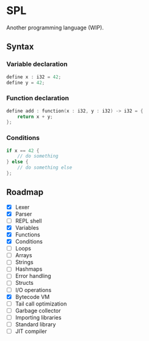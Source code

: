 # SPL
Another programming language (WIP).

## Syntax
### Variable declaration
```c
define x : i32 = 42;
define y = 42;
```
### Function declaration
```c
define add : function(x : i32, y : i32) -> i32 = {
    return x + y;
};
```
### Conditions
```c
if x == 42 {
    // do something
} else {
    // do something else
};
```

## Roadmap
- [x] Lexer
- [x] Parser
- [ ] REPL shell
- [x] Variables
- [x] Functions
- [x] Conditions
- [ ] Loops
- [ ] Arrays
- [ ] Strings
- [ ] Hashmaps
- [ ] Error handling
- [ ] Structs
- [ ] I/O operations
- [x] Bytecode VM
- [ ] Tail call optimization
- [ ] Garbage collector
- [ ] Importing libraries
- [ ] Standard library
- [ ] JIT compiler